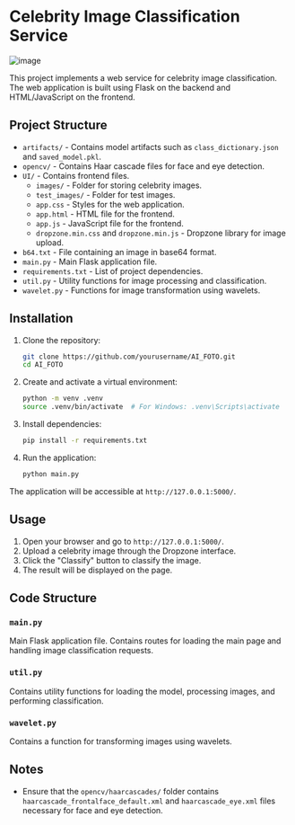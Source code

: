 # Celebrity Image Classification Service

![image](https://github.com/01cheese/Face-recognition/assets/115219323/dff8335b-584a-4238-81ee-508e84c54fb6)

This project implements a web service for celebrity image classification. The web application is built using Flask on the backend and HTML/JavaScript on the frontend.

## Project Structure

- `artifacts/` - Contains model artifacts such as `class_dictionary.json` and `saved_model.pkl`.
- `opencv/` - Contains Haar cascade files for face and eye detection.
- `UI/` - Contains frontend files.
  - `images/` - Folder for storing celebrity images.
  - `test_images/` - Folder for test images.
  - `app.css` - Styles for the web application.
  - `app.html` - HTML file for the frontend.
  - `app.js` - JavaScript file for the frontend.
  - `dropzone.min.css` and `dropzone.min.js` - Dropzone library for image upload.
- `b64.txt` - File containing an image in base64 format.
- `main.py` - Main Flask application file.
- `requirements.txt` - List of project dependencies.
- `util.py` - Utility functions for image processing and classification.
- `wavelet.py` - Functions for image transformation using wavelets.

## Installation

1. Clone the repository:
    ```bash
    git clone https://github.com/yourusername/AI_FOTO.git
    cd AI_FOTO
    ```

2. Create and activate a virtual environment:
    ```bash
    python -m venv .venv
    source .venv/bin/activate  # For Windows: .venv\Scripts\activate
    ```

3. Install dependencies:
    ```bash
    pip install -r requirements.txt
    ```

4. Run the application:
    ```bash
    python main.py
    ```

The application will be accessible at `http://127.0.0.1:5000/`.

## Usage

1. Open your browser and go to `http://127.0.0.1:5000/`.
2. Upload a celebrity image through the Dropzone interface.
3. Click the "Classify" button to classify the image.
4. The result will be displayed on the page.

## Code Structure

### `main.py`
Main Flask application file. Contains routes for loading the main page and handling image classification requests.

### `util.py`
Contains utility functions for loading the model, processing images, and performing classification.

### `wavelet.py`
Contains a function for transforming images using wavelets.

## Notes

- Ensure that the `opencv/haarcascades/` folder contains `haarcascade_frontalface_default.xml` and `haarcascade_eye.xml` files necessary for face and eye detection.
